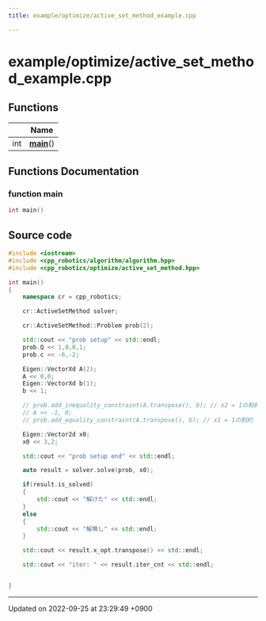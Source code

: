```yaml
---
title: example/optimize/active_set_method_example.cpp

---
```


# example/optimize/active_set_method_example.cpp



## Functions

|                | Name           |
| -------------- | -------------- |
| int | **[main](/cpp_robotics/doxybook/Files/active__set__method__example_8cpp/#function-main)**() |


## Functions Documentation

### function main

```cpp
int main()
```




## Source code

```cpp
#include <iostream>
#include <cpp_robotics/algorithm/algorithm.hpp>
#include <cpp_robotics/optimize/active_set_method.hpp>

int main()
{
    namespace cr = cpp_robotics;

    cr::ActiveSetMethod solver;

    cr::ActiveSetMethod::Problem prob(2);

    std::cout << "prob setup" << std::endl;
    prob.Q << 1,0,0,1;
    prob.c << -6,-2;

    Eigen::VectorXd A(2);
    A << 0,0;
    Eigen::VectorXd b(1);
    b << 1;

    // prob.add_inequality_constraint(A.transpose(), b); // x2 = 1の制約
    // A << -1, 0;
    // prob.add_equality_constraint(A.transpose(), b); // x1 = 1の制約

    Eigen::Vector2d x0;
    x0 << 3,2;

    std::cout << "prob setup end" << std::endl;

    auto result = solver.solve(prob, x0);

    if(result.is_solved)
    {
        std::cout << "解けた" << std::endl;
    }
    else
    {
        std::cout << "解無し" << std::endl;
    }

    std::cout << result.x_opt.transpose() << std::endl;

    std::cout << "iter: " << result.iter_cnt << std::endl;


}
```


-------------------------------

Updated on 2022-09-25 at 23:29:49 +0900
